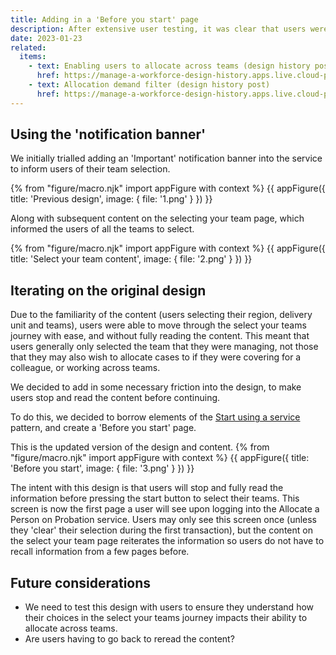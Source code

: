 ```yaml
---
title: Adding in a 'Before you start' page
description: After extensive user testing, it was clear that users were not reading important content
date: 2023-01-23
related:
  items:
    - text: Enabling users to allocate across teams (design history post)
      href: https://manage-a-workforce-design-history.apps.live.cloud-platform.service.justice.gov.uk/allocating-across-teams/
    - text: Allocation demand filter (design history post)
      href: https://manage-a-workforce-design-history.apps.live.cloud-platform.service.justice.gov.uk/allocation-demand-filter/
---
```


## Using the 'notification banner'

We initially trialled adding an 'Important' notification banner into the service to inform users of their team selection.

{% from "figure/macro.njk" import appFigure with context %}
{{ appFigure({
  title: 'Previous design',
  image: {
    file: '1.png'
  }
}) }}

Along with subsequent content on the selecting your team page, which informed the users of all the teams to select.

{% from "figure/macro.njk" import appFigure with context %}
{{ appFigure({
  title: 'Select your team content',
  image: {
    file: '2.png'
  }
}) }}

## Iterating on the original design

Due to the familiarity of the content (users selecting their region, delivery unit and teams), users were able to move through the select your teams journey with ease, and without fully reading the content. This meant that users generally only selected the team that they were managing, not those that they may also wish to allocate cases to if they were covering for a colleague, or working across teams.

We decided to add in some necessary friction into the design, to make users stop and read the content before continuing. 

To do this, we decided to borrow elements of the [Start using a service](https://design-system.service.gov.uk/patterns/start-using-a-service/) pattern, and create a 'Before you start' page.

This is the updated version of the design and content.
{% from "figure/macro.njk" import appFigure with context %}
{{ appFigure({
  title: 'Before you start',
  image: {
    file: '3.png'
  }
}) }}

The intent with this design is that users will stop and fully read the information before pressing the start button to select their teams. This screen is now the first page a user will see upon logging into the Allocate a Person on Probation service. Users may only see this screen once (unless they 'clear' their selection during the first transaction), but the content on the select your team page reiterates the information so users do not have to recall information from a few pages before.

## Future considerations

- We need to test this design with users to ensure they understand how their choices in the select your teams journey impacts their ability to allocate across teams.
- Are users having to go back to reread the content?
